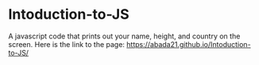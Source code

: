 # Intoduction-to-JS
 A javascript code that prints out your name, height, and country on the screen.
 Here is the link to the page: https://abada21.github.io/Intoduction-to-JS/
